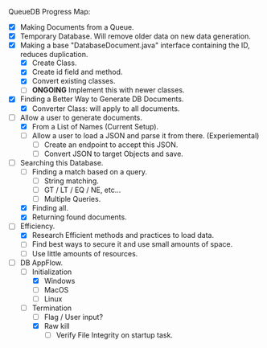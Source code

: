 QueueDB Progress Map:
- [x] Making Documents from a Queue.
- [x] Temporary Database. Will remove older data on new data generation.
- [x] Making a base "DatabaseDocument.java" interface containing the ID, reduces duplication.
    - [x] Create Class.
    - [x] Create id field and method.
    - [x] Convert existing classes.
    - [ ] **ONGOING** Implement this with newer classes.
- [x] Finding a Better Way to Generate DB Documents.
    - [x] Converter Class: will apply to all documents.
- [ ] Allow a user to generate documents.
    - [x] From a List of Names (Current Setup).
    - [ ] Allow a user to load a JSON and parse it from there. (Experiemental)
        - [ ] Create an endpoint to accept this JSON.
        - [ ] Convert JSON to target Objects and save.
- [ ] Searching this Database.
    - [ ] Finding a match based on a query.
        - [ ] String matching.
        - [ ] GT / LT / EQ / NE, etc...
        - [ ] Multiple Queries.
    - [x] Finding all.
    - [x] Returning found documents.
- [ ] Efficiency.
    - [x] Research Efficient methods and practices to load data.
    - [ ] Find best ways to secure it and use small amounts of space.
    - [ ] Use little amounts of resources.
- [ ] DB AppFlow.
    - [ ] Initialization
        - [x] Windows
        - [ ] MacOS
        - [ ] Linux
    - [ ] Termination
        - [ ] Flag / User input?
        - [x] Raw kill
            - [ ] Verify File Integrity on startup task.